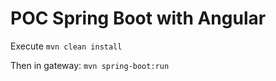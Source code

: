 # POC Spring Boot with Angular

Execute ``mvn clean install``

Then in gateway: ``mvn spring-boot:run``